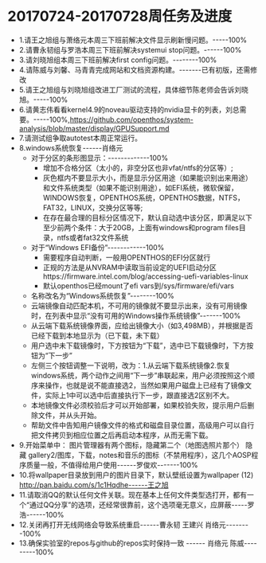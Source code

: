 # 20170724-20170728周任务及进度

- 1.请王之旭组与萧络元本周三下班前解决文件显示刷新慢问题。-----100%
- 2.请曹永韧组与罗浩本周三下班前解决systemui stop问题。------100%
- 3.请刘晓旭组本周三下班前解决first config问题。--------100%
- 4.请陈威与刘馨、马青青完成网站和文档资源构建。-------已有初版，还需修改
- 5.请王之旭组与刘晓旭组改进工厂测试的流程，具体细节陈老师会告诉刘晓旭。-----100%
- 6.请黄志伟看看kernel4.9的noveau驱动支持的nvidia显卡的列表，刘总需要。-----100%,https://github.com/openthos/system-analysis/blob/master/display/GPUSupport.md
- 7.请测试组争取autotest本周正常运行。
- 8.windows系统恢复------肖络元
  - 对于分区的条形图显示：-------------100%
    - 增加不合格分区（太小的，非空分区也非vfat/ntfs的分区等）;
    - 灰色框内不要显示大小，而是显示分区用途（如果能识别出来用途）和文件系统类型（如果不能识别用途），如EFI系统，微软保留，WINDOWS恢复，OPENTHOS系统，OPENTHOS数据，NTFS，FAT32，LINUX，交换分区等等;
    - 在存在最合理的目标分区情况下，默认自动选中该分区，即满足以下至少前两个条件：大于20GB，上面有windows和program files目录，ntfs或者fat32文件系统
  - 对于“Windows EFI备份”------------100%
    - 需要程序自动判断，一般用OPENTHOS的EFI分区就行
    - 正规的方法是从NVRAM中读取当前设定的UEFI启动分区https://firmware.intel.com/blog/accessing-uefi-variables-linux
    - 默认openthos已经mount了efi vars到/sys/firmware/efi/vars
  - 名称改名为“Windows系统恢复”--------100%
  - 云端镜像自动匹配本机，不可用的镜像就不要显示出来，没有可用镜像时，在列表中显示“没有可用的Windows操作系统镜像”-------100%
  - 从云端下载系统镜像界面，应给出镜像大小（如3,498MB），并根据是否已经下载到本地显示为（已下载，未下载）
  - 用户选中未下载镜像时，下方按钮为“下载”，选中已下载镜像时，下方按钮为“下一步”
  - 左侧三个按钮调整一下说明，改为：1.从云端下载系统镜像2.恢复windows系统，两个动作之间用“下一步”串联起来，用户必须按照这个顺序来操作，也就是说不能直接选2，当然如果用户磁盘上已经有了镜像文件，实际上1中可以选中后直接执行下一步，跟直接选2区别不大。
  - 本地镜像文件必须校验后才可以开始部署，如果校验失败，提示用户后删除文件，并从头开始。
  - 帮助文件中告知用户镜像文件的格式和磁盘目录位置，高级用户可以自行把文件拷贝到相应位置之后再启动本程序，从而无需下载。
- 9.开始菜单中： 图片管理器有两个图标，隐藏第二个（地图选照片那个） 隐藏 gallery2/图库，下载，notes和音乐的图标（不禁用程序），这几个AOSP程序质量一般，不值得给用户使用------罗俊欢-------100%
- 10.将wallpaper目录放到用户的图片目录下，默认壁纸设置为wallpaper (12) http://pan.baidu.com/s/1c1Hqdhe------王之旭
- 11.请取消QQ的默认任何文件关联。现在基本上任何文件类型选打开，都有一个“通过QQ分享”的选项，还经常很靠前，这个选项毫无意义，应屏蔽-----罗浩------100%
- 12.关闭再打开无线网络会导致系统重启------曹永韧 王建兴 肖络元--------100%
- 13.确保实验室的repos与github的repos实时保持一致 ------ 肖络元 陈威---------100%
